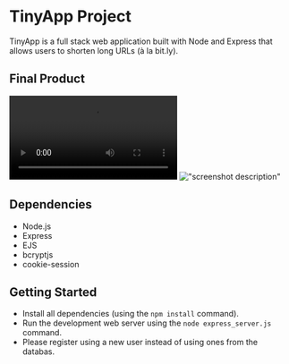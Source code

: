 # TinyApp Project

TinyApp is a full stack web application built with Node and Express that allows users to shorten long URLs (à la bit.ly).

## Final Product

![video](/Users/hugopalomera/Desktop/LighthouseLabs/tinnyapp/media/reg.mov)
!["screenshot description"](#)

## Dependencies

- Node.js
- Express
- EJS
- bcryptjs
- cookie-session

## Getting Started

- Install all dependencies (using the `npm install` command).
- Run the development web server using the `node express_server.js` command.
- Please register using a new user instead of using ones from the databas.
